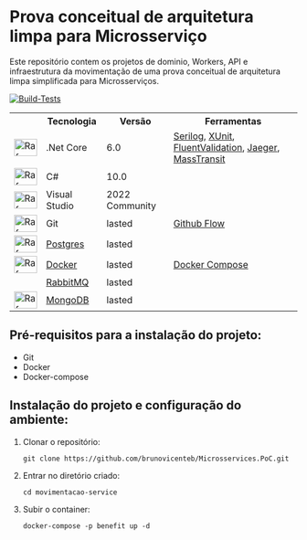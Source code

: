 #  Prova conceitual de arquitetura limpa para Microsserviço

Este repositório contem os projetos de dominio, Workers, API e infraestrutura da movimentação de uma prova conceitual de arquitetura limpa simplificada para Microsserviços.

[![Build-Tests](https://github.com/brunovicenteb/Microsservices.PoC/actions/workflows/Build-Test-Coverage.yml/badge.svg?branch=main)](https://github.com/brunovicenteb/Microsservices.PoC/actions/workflows/Build-Test-Coverage.yml)

<table>
  <tr>
    <th></th>
    <th>Tecnologia</th>
    <th>Versão</th>
    <th>Ferramentas</th>    
  </tr>
  <tr>
    <td><img align="center" alt="Rafa-Csharp" height="30" width="40" src="https://icongr.am/devicon/dot-net-original.svg?size=40"></td>
    <td>.Net Core</td>
    <td>6.0</td>
    <td><a href="https://serilog.net">Serilog</a>, <a href="https://xunit.net/">XUnit</a>, <a href="https://fluentvalidation.net">FluentValidation</a>, <a href="https://www.jaegertracing.io/">Jaeger</a>, <a href="https://masstransit-project.com/">MassTransit</a></td>
  </tr>
  <tr>
    <td><img align="center" alt="Rafa-Csharp" height="30" width="40" src="https://icongr.am/devicon/csharp-original.svg?size=40"></td>
    <td>C#</td>
    <td>10.0</td>
    <td></td>
  </tr>    
  <tr>
    <td><img align="center" alt="Rafa-Csharp" height="30" width="40" src="https://icongr.am/devicon/visualstudio-plain.svg?size=40"></td>
    <td>Visual Studio</td>
    <td>2022 Community</td>
    <td></td>
  </tr>    
  <tr>
    <td><img align="center" alt="Rafa-Csharp" height="30" width="40" src="https://icongr.am/devicon/git-original.svg?size=40"></td>
    <td>Git</td>
    <td>lasted</td>
    <td><a href="https://docs.github.com/pt/get-started/quickstart/github-flow">Github Flow</a></td>    
  </tr>  
  <tr>
    <td><img align="center" alt="Rafa-Csharp" height="30" width="40" src="https://icongr.am/devicon/postgresql-original.svg?size=40"></td>
    <td><a href="https://www.postgresql.org/">Postgres</a></td>
    <td>lasted</td>
    <td></td>    
  </tr> 
  <tr>
    <td><img align="center" alt="Rafa-Csharp" height="30" width="40" src="https://icongr.am/devicon/docker-original.svg?size=40"></td>
    <td><a href="https://www.docker.com/">Docker</a></td>
    <td>lasted</td>
    <td><a href="https://docs.docker.com/compose">Docker Compose</a></td>    
  </tr>
  <tr>
    <td></td>
    <td><a href="https://www.rabbitmq.com/">RabbitMQ</a></td>
    <td>lasted</td>
    <td></td>    
  </tr>
  <tr>
    <td><img align="center" alt="Rafa-Csharp" height="30" width="40" src="https://icongr.am/devicon/mongodb-original.svg?size=40"></td>
    <td><a href="https://www.mongodb.com/">MongoDB</a></td>
    <td>lasted</td>
    <td></td>
  </tr>  
</table>

## Pré-requisitos para a instalação do projeto:

+ Git
+ Docker
+ Docker-compose

## Instalação do projeto e configuração do ambiente:

1. Clonar o repositório:

   `
   git clone https://github.com/brunovicenteb/Microsservices.PoC.git
   `

2. Entrar no diretório criado:

   `
   cd movimentacao-service
   `

4. Subir o container:

   `
   docker-compose -p benefit up -d
   `

